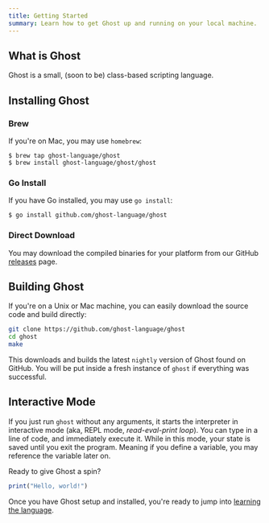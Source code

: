 ```yaml
---
title: Getting Started
summary: Learn how to get Ghost up and running on your local machine.
---
```


## What is Ghost
Ghost is a small, (soon to be) class-based scripting language.

## Installing Ghost

### Brew
If you're on Mac, you may use `homebrew`:

```
$ brew tap ghost-language/ghost
$ brew install ghost-language/ghost/ghost
```

### Go Install
If you have Go installed, you may use `go install`:

```
$ go install github.com/ghost-language/ghost
```

### Direct Download
You may download the compiled binaries for your platform from our GitHub [releases](https://github.com/ghost-language/ghost/releases) page.

## Building Ghost
If you're on a Unix or Mac machine, you can easily download the source code and build directly:

```bash
git clone https://github.com/ghost-language/ghost
cd ghost
make
```

This downloads and builds the latest `nightly` version of Ghost found on GitHub. You will be put inside a fresh instance of `ghost` if everything was successful.

## Interactive Mode
If you just run `ghost` without any arguments, it starts the interpreter in interactive mode (aka, REPL mode, _read-eval-print loop_). You can type in a line of code, and immediately execute it. While in this mode, your state is saved until you exit the program. Meaning if you define a variable, you may reference the variable later on.

Ready to give Ghost a spin?

```javascript
print("Hello, world!")
```

Once you have Ghost setup and installed, you're ready to jump into [learning the language](/docs/{{version}}/syntax).